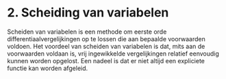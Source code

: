 # 2. Scheiding van variabelen

Scheiden van variabelen is een methode om eerste orde differentiaalvergelijkingen op te lossen die aan bepaalde voorwaarden voldoen. Het voordeel van scheiden van variabelen is dat, mits aan de voorwaarden voldaan is, vrij ingewikkelde vergelijkingen relatief eenvoudig kunnen worden opgelost. Een nadeel is dat er niet altijd een expliciete functie kan worden afgeleid.